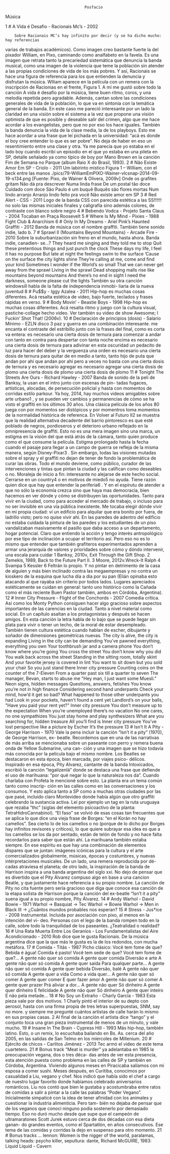                                        Posfacio
Música

1 # A Vida é Desafio - Racionais Mc’s - 2002

        Sobre Racionais MC’s hay infinito por decir (y se ha dicho mucho: hay referencias
varias de trabajos académicos). Como imagen creo bastante fuerte la del pixador William, en
Pixo, caminando como analfabeto en la favela. Es una imagen que retrata tanto la precariedad
sistemática que denuncia la banda musical, como una imagen de la violencia que teme la
población sin atender a las propias condiciones de vida de los más pobres. Y así, Racionais
se hace una figura de referencia para los que entienden la denuncia y disfrutan la música.
Wlliam aparece en la película con un remera con la inscripción de Racionias en el frente,
Figura 1.
        A mí me gustó sobre todo la canción A vida é desafío por la música, tiene buen ritmo,
coros, y una melodía repetida pero agradable. Además, cantan sobre las condiciones generales
de vida de la población, lo que va en sintonía con la temática general de la banda. En este
caso me pareció interesante por un lado la claridad en una visión sobre el sistema a la vez
que propone una visión optimista de que es posible y deseable salir del crimen, algo que me
hace acordar a los evangelistas, pero que no por eso los hace iguales.
        También la banda denuncia la vida de la clase media, la de los playboys. Esto me hace
acordar a una frase que leí pichada en la universidad: “acá es donde el boy cree entender lo
que es ser pobre”. No deja de haber en eso un resentimiento entre una clase y otra. Ya me
parecía que yo estaba en el lado boy cuando escribí un episodio en el que yo estaba en una
pileta en SP, detalle señalado ya como típico de boy por Mano Brown en la canción Fim de
Semana no Parque (album Raio X do Brasil, 1993).
2 # Não Existe Amor Em SP - Criolo - 2011
      Um labirinto místico
                         Figura 1 – William, con el beck entre las manos
 ./pics/79-WilliamEmPIXO-Wainer-vlcsnap-2014-09-19-s134.png
                           [Fuente: Pixo, de Wainer & Olivera, 2009v]
     Onde os grafites gritam
     Não dá pra descrever
     Numa linda frase
     De um postal tão doce
     Cuidado com doce
     São Paulo é um buquê
     Buquês são flores mortas
     Num lindo arranjo
     Arranjo lindo feito pra você
     Não existe amor em SP
3 # Red Alert - CSS - 2011
       Logo de la banda CSS con parecida estética a las SS!!!!!!
       no solo las mismas iniciales finales y caligrafía sino además colores, de contraste con
blanco sobre negro
4 # Bebendo Vodca - Projeto Santa Claus - 2004
         Tocaban en Praça Roosevelt
5 # Where Is My Mind - Pixies - 1988
         Fight Club & Anarchism
6 # Only In My Dreams - Ariel Pink’s Haunted Graffiti - 2012
         Banda de música con el nombre graffiti. También tiene sonido indie, lado b.
7 # Sprawl II (Mountains Beyond Mountains) - Arcade Fire - 2010
         Sobre la suburbanización sin freno en el mundo, hasta ahora. Banda indie, canadien-
se...?
       They heard me singing and they told me to stop
       Quit these pretentious things and just punch the clock
       These days my life, I feel it has no purpose
       But late at night the feelings swim to the surface
       ’Cause on the surface the city lights shine
       They’re calling at me, come and find your kind
       Sometimes I wonder if the World’s so small
       That we can never get away from the sprawl
       Living in the sprawl
       Dead shopping malls rise like mountains beyond mountains
       And there’s no end in sight
       I need the darkness, someone please cut the lights
       También su otra canción windowsill habla de la falta de independencia inmobi-
       liaria de la nueva juventud
       8 # Pu$$y - Iggy Azalea - 2011
Hip-hop es muchas cosas diferentes. Acá resalta estética de video, bajo fuerte,
teclados y frases rápidas en verso.
9 # Body Movin’ - Beastie Boys - 1998
Hip-hop es muchas cosas diferentes. Acá resalta ritmo y juego con la cultura
visual, pastiche-collage hecho video. Ver también su video de show Awesome; I
Fuckin’ Shot That! (2006v).
10 # Declaración de principios (dosis) - Salario Mínimo - EZLN disco
3
paz y guerra en una combinación interesante. me encanta el contraste del estribillo
junto con la frases del final, como es corta va entera:
     es necesario una cierta dosis de ternura
     para comenzar a andar con tanto en contra para despertar con tanta
     noche encima
     es necesario una cierta dosis de ternura
     para adivinar en esta oscuridad
     un pedacito de luz
     para hacer del deber y la verguenza una orden
     es necesario una cierta dosis de ternura
     para quitar de en medio a tanto, tanto hijo de puta
     que andan por ahí
     que andan por ahí
     pero a veces no basta con una cierta dosis de ternura
     y es necesario agregar
     es necesario agregar
     una cierta dosis de plomo
     una cierta dosis de plomo
     una cierta dosis
     de plomo
11 # Tonight The Streets Are Ours - Richard Hawley - 2007
     Banda de sonido de la peli de Banksy, la usan en el intro junto con escenas de pin-
     tadas fugaces, artísticas, alocadas, de persecución policial y hasta con momentos
     de corridas estilo parkour.
     Ya hoy, 2014, hay muchos videos amigables sobre arte urbano1 , y se pueden ver
     cambios y permanencias de cómo se ha visto el graffiti en los últimos 30 años.
     Una clásica película de los años 80 juega con por momentos ser distópicos y por
     momentros toma momentos de la normalidad histórica de referenca. En Volver al
     Futuro II2 se muestra que la realidad alternativa decadente del barrio pintoresco
     es que esté poblado de negros, pordioseros y el deterioro urbano reflejado en
     la omnipresencia de graffiti. Esto no es una mera imagen sino una marca, un
     estigma en la visión del que está atrás de la cámara, tanto quien produce como el
     que consume la película. Estigma prolongado hasta la fecha cuando el pasaje para
     llegar a un campo de guerra se refleja de la misma manera, según Disney-Pixar3 .
     Sin embargo, todas las visiones mutadas sobre el spray y el graffiti no dejan de
     tener de fondo la problemática de curar las obras. Todo el mundo deviene, como
     público, curador de las intervenciones y tintas que pintan la ciudad y las califican
     como deseables o no.
     Moraleja de inicio a fin: interesante no alejarse de este hecho social. Cerrarse en
     un country4 o en motivos de miedo5 no ayuda. Tiene razón quien dice que hay que
     entender la periferia6 . Y en el espírutu de atender a que no sólo la economía crezca
     sino que haya mas democracia, bien hacemos en ver dónde y cómo se distribuyen
     las oportunidades. Tanto para vivir en la ciudad, como para acceder al mercado
     de trabajo, o incluso para no ser invisible en una vía pública inexistente.
     Me tocaba elegir dónde vivir en mi propia ciudad: ví un edificio para alquilar que
     era bonito por fuera, de ladrillo visto; pero no quise vivir ahí. En las paredes de
     adentro del edificio no estaba cuidada la pintura de las paredes y los estudiantes de
     un piso vandalizaban masivamente el pasillo que daba acceso a un departamento,
     hogar potencial. Claro que entiendo la acción y tengo interés antropológico por
     ese tipo de inclinación a ocupar el territorio así. Pero eso no es lo mismo que
     entender que también grafiteros experimentados aprenden a armar una jerarquía
     de valores y prioridades sobre cómo y dóndo intervenir, una escala para cuidar
1
  Banksy, 2010v, Exit Through the Gift Shop.
2
  Zemekis, 1989, Back to the Future Part II.
3
  Moore, 2012v.Wreck-It Ralph
4
  Svampa
5
  Kessler
6
  Feltrán
lo propio. Y no pintar en detrimento de la casa de alguien y más bien inclinado
contra las megaempresas y no contra un kioskero de la esquina que lucha día a
día por su pan (Elián opinaba esto atacando al que rayaba sin criterio por todos
lados. Lugares apreciados estéticamente se cuidan en general: tanto uno histórico
como la Cañada como el más reciente Buen Pastor también, ambos en Córdoba,
Argentina).
12 # Inner City Pressure - Flight of the Conchords - 2007
Comedia crítica. Así como los Monty Python consiguen hacer algo gracioso sobre
aspectos importantes de las carencias en la ciudad. Tanto a nivel material como
social. En un capítulo asaltan a los protagonistas y después se hacen amigos. En
esta canción la letra habla de lo bajo que se puede llegar sin plata para vivir o
tener un techo, de la moral de estar desempleado. También tienen cultura estética
cuando hablan de escher, dibujante y soñador de dimensiones geométricas nuevas.
     The city is alive, the city is expanding
     Living in the city can be demanding
     You’ve pawned everything, everything you own
     Your toothbrush jar and a camera phone
     You don’t know where you’re going
     You cross the street
     You don’t know why you did
     You walk back across the street
     Standing in the sitting room, totally skint
     And your favorite jersey is covered in lint
     You want to sit down but you sold your chair
     So you just stand there
     Inner city pressure
     Counting coins on the counter of the 7-Eleven
     From a quarter past six till a quarter to seven
     The manager, Bevan, starts to abuse me
     "Hey man, I just want some Muesli."
     Neon signs, hidden messages
     Questions, answers, fetishes
     You know you’re not in high finance
      Considering second hand underpants
      Check your mind, how’d it get so bad?
      What happened to those other underpants you had
      Look in your pockets, haven’t found a cent yet
      Landlord’s on your balls, "Have you paid your rent yet?"
      Inner city pressure
      You don’t measure up to the expectation
      When you’re unemployed there’s no vacation
      No one cares, no one sympathizes
      You just stay home and play synthesizers
      What are you searching for, hidden treasure
      All you’ll find is
      Inner city pressure
      You’ve lost perspective like a picture by Escher
      It’s the pressure
13 # Isn’t It A Pity - George Harrison - 1970
Vale la pena incluir la canción “Isn’t it a pity” (1970), de George Harrison, ex-
beatle. Recordemos que en una de las narrativas de más arriba se mencionaba
sobre un paseante con perro y remera buena onda de Yellow Submarine, una can-
ción y una imagen que se hizo todavía más conocida por la película bajo el mismo
nombre. Los Beatles se destacaron en esta época, bien marcada, por viajes psico-
délicos. Inspirado en esa época, Pity Alvarez, cantante de la banda Intoxicados,
escribió la canción “legalizenlá” donde se destaca una frase que defiende el uso
de marihuana: “por qué negar lo que la naturaleza nos da”. Cuando charlaba con
Profeta le mencioné sobre esto. La planta era un tema común tanto como inscrip-
ción en las calles como en las conversaciones y los consumos. Y esto aplica tanto
a SP como a muchas otras ciudades por las que pasé, incluido claro Montevideo
donde había algún que otro graffiti celebrando la sustancia activa. Leí por ejemplo
un tag en la ruta uruguaya que rezaba “thc” (siglas del elemento psicoactivo de
la planta: TetraHidroCannabinol). “El faso” se volvió de esas cosas tan frecuentes
que se aplica lo que dice una vieja frase de Borges: “en el Korán no hay camellos”.
Sea cierto lo de los camellos o no (porque de lo dicho por Borges hay infinitos
revisores y críticos), lo que quiere subrayar esa idea es que a los camellos se los
da por sentado, están de telón de fondo y no hace falta recordarlos para saber
que están ahí. La marihuana también estaba siempre. En ese espíritu es que hay
una combinación de elementos dispares que se juntan: imágenes icónicas para la
cultura y el arte comercializados globalmente, músicas, épocas y costumbres, y
nuevas intérpretaciones musicales. De un lado, una remera reproducida por dé-
cadas atraviesa el planeta; de otro lado, la inspiración de la banda de Harrison
inspira a una banda argentina del siglo xxi. No dejo de pensar que es divertido
que el Pity Álvarez compuso algo en base a una cancion Beatle, y que justamente
hace referencia a su propio nombre. La canción de Pity no cita fuente pero sería
gracioso que diga que conoce esa canción de la etapa solista de Harrison porque
la canción del ex-beatle “Isn’t it a pity” suena igual a su propio nombre, Pity
Álvarez.
14 # Andy Warhol - David Bowie - 1971
Warhol → Basquiat → Tec
Warhol → Bowie
Warhol → Men in Black III → ¿Cuántos mundos probables nos esperan?
15 # Stress - Jus†ice - 2008
Instrumental. Incluida por asociación con pixo, al menos en la intención del vi-
deo. Personas con el lego de la banda rompen todo en la calle, sobre todo la
tranquilidad de los paseantes. ¿Teatralidad o realidad?
16 # Una Rata Muerta Entre Los Geranios - Los Fundamentalistas del
Aire Acondicionado - 2010
Rob dice que le gusta Racionais. De la música argentina dice que la que más le
gusta es la de los redondos, con mucha metáfora.
17 # Comida - Titãs - 1987
Picho clásico: Você tem fome de que?
     Bebida é água!
     Comida é pasto!
     Você tem sede de que?
     Você tem fome de que?...
     A gente não quer só comida
     A gente quer comida
     Diversão e arte
     A gente não quer só comida
     A gente quer saída
     Para qualquer parte...
     A gente não quer só comida
     A gente quer bebida
     Diversão, balé
     A gente não quer só comida
     A gente quer a vida
     Como a vida quer...
     A gente não quer só comer
     A gente quer comer
     E quer fazer amor
     A gente não quer só comer
     A gente quer prazer
     Prá aliviar a dor...
     A gente não quer
     Só dinheiro
     A gente quer dinheiro
     E felicidade
     A gente não quer
     Só dinheiro
     A gente quer inteiro
     E não pela metade...
18 # No Soy un Extraño - Charly García - 1983
Esta pieza vale por dos motivos.
1 Charly pintó el interior de su depto con aerosol, hasta con una firma propia
de tres letras superpuestas, SNM, say no more. y siempre me pregunté cuántos
artistas de calle harán lo mismo en sus propias casas.
2 Al final de la canción el artista dice “tango” y el conjunto toca una gran pieza
instrumental de menos de un minuto, y vale mucho.
19 # Insane In The Brain - Cypress Hill - 1993
Más hip-hop, también latino. Esto, o un remix, lo escuchaba bailando en Bs. As.
cerca del año 2005, en las salidas de San Telmo en los míercoles de Millenium.
20 # Ejército de chicos - Carlitos Jiménez - 2013
Tec armó el video de este tema cuartetero.
21 # Bonus track
“Meat is murder” ya adelantaba en 1985 la preocupación vegana, dos o tres déca-
das antes de ver esta presencia, esta atención puesta como problema en las calles
de SP y también en Córdoba, Argentina. Viviendo algunos meses en Piracicaba
salíamos con mi esposa a comer sushi. Meses después, en Curitiba, conocimos
por casualidad a Liu, vegano y chef. Nos indicó que había sido el chef a cargo
de nuestro lugar favorito donde habíamos celebrado aniversarios románticos. Liu
nos contó que bien le gustaba y acostumbraba entre ratos de comidas a salir a
pintar a la calle las palabras “Poder Vegano”. Inicialmente simpaticé con la idea
de tener afinidad con los animales y cuestionar la industria alimenticia. Pero tam-
bién no dejaba de pensar que de los veganos que conocí ninguno podía sostenerlo
por demasiado tiempo. Eso no duró mucho desde que supe que el campeón de
ultramaratones Scott Jurek estuvo cerca de dos décadas con esa dieta ganan-
do grandes eventos, como el Spartatlón, en años consecutivos. Ese tema de las
comidas y corridas la dejo en suspenso para otro momento.
21 # Bonus tracks ...
lennon: Women is the nigger of the world, paralamas, talking heads: psycho killer,
sepultura: dante, Richard McGUIRE, 1983: Liquid Liquid - Cavern
